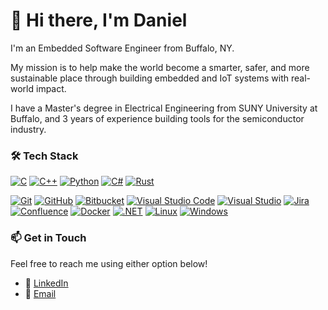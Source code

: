 # 👋 Hi there, I'm Daniel

I'm an Embedded Software Engineer from Buffalo, NY.

My mission is to help make the world become a smarter, safer, and more sustainable place through building embedded and IoT systems with real-world impact.

I have a Master's degree in Electrical Engineering from SUNY University at Buffalo, and 3 years of experience building tools for the semiconductor industry.

### 🛠️ Tech Stack
[![C](https://img.shields.io/badge/C-00599C?style=flat&logo=c&logoColor=white)](#)
[![C++](https://img.shields.io/badge/C++-00599C?style=flat&logo=c%2B%2B&logoColor=white)](#)
[![Python](https://img.shields.io/badge/Python-3776AB?style=flat&logo=python&logoColor=white)](#)
[![C#](https://custom-icon-badges.demolab.com/badge/C%23-%23239120.svg?logo=cshrp&logoColor=white)](#)
[![Rust](https://img.shields.io/badge/Rust-000000?style=flat&logo=rust&logoColor=white)](#)

[![Git](https://img.shields.io/badge/Git-F05032?logo=git&logoColor=fff)](#)
[![GitHub](https://img.shields.io/badge/-GitHub-000?style=flat&logo=github)](#)
[![Bitbucket](https://img.shields.io/badge/Bitbucket-0052CC?logo=bitbucket&logoColor=fff)](#)
[![Visual Studio Code](https://custom-icon-badges.demolab.com/badge/Visual%20Studio%20Code-0078d7.svg?logo=vsc&logoColor=white)](#)
[![Visual Studio](https://custom-icon-badges.demolab.com/badge/Visual%20Studio-5C2D91.svg?&logo=visualstudio&logoColor=white)](#)
[![Jira](https://img.shields.io/badge/Jira-0052CC?logo=jira&logoColor=fff)](#)
[![Confluence](https://img.shields.io/badge/Confluence-172B4D?logo=confluence&logoColor=fff)](#)
[![Docker](https://img.shields.io/badge/-Docker-000?style=flat&logo=docker)](#)
[![.NET](https://img.shields.io/badge/.NET-512BD4?logo=dotnet&logoColor=fff)](#)
[![Linux](https://img.shields.io/badge/Linux-FCC624?logo=linux&logoColor=black)](#)
[![Windows](https://custom-icon-badges.demolab.com/badge/Windows-0078D6?logo=windows11&logoColor=white)](#)

### 📫 Get in Touch
Feel free to reach me using either option below!
- 💼 [LinkedIn](https://linkedin.com/in/danielpardo716)
- 📧 [Email](mailto:dpardo25@proton.me)
